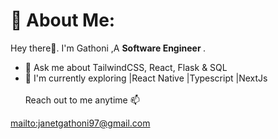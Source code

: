 # 💫 About Me:
Hey there👋. I'm Gathoni ,A <b>Software Engineer </b>.
 - 🌱 Ask me about TailwindCSS, React, Flask & SQL
 -  💬 I'm currently exploring |React Native |Typescript |NextJs
<br><br>
Reach out to me anytime 📫 

<mailto:janetgathoni97@gmail.com>



